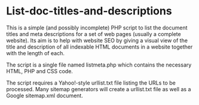 # List-doc-titles-and-descriptions

This is a simple (and possibly incomplete) PHP script to list the document titles and meta descriptions for a set of web pages (usually a complete website). Its aim is to help with website SEO by giving a visual view of the title and description of all indexable HTML documents in a website together with the length of each.

The script is a single file named listmeta.php which contains the necessary HTML, PHP and CSS code.

The script requires a Yahoo!-style urllist.txt file listing the URLs to be processed. Many sitemap generators will create a urllist.txt file as well as a Google sitemap.xml document.

